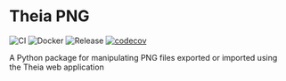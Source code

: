 # Theia PNG

![CI](https://github.com/Theia-Scientific/theia-png/workflows/CI/badge.svg)
![Docker](https://github.com/Theia-Scientific/theia-png/workflows/Docker/badge.svg)
![Release](https://github.com/Theia-Scientific/theia-png/workflows/Release/badge.svg)
[![codecov](https://codecov.io/gh/Theia-Scientific/theia-png/branch/main/graph/badge.svg?token=MMhSDVdOO3)](https://codecov.io/gh/Theia-Scientific/theia-api)

A Python package for manipulating PNG files exported or imported using the Theia web application
